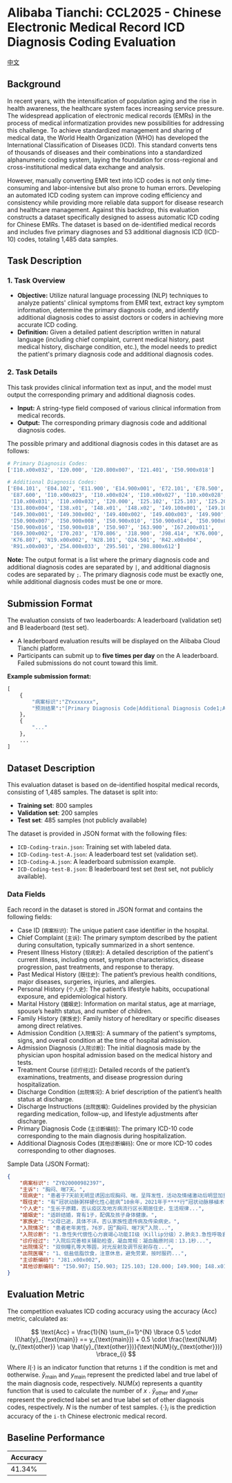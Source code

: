 # Alibaba Tianchi: CCL2025 - Chinese Electronic Medical Record ICD Diagnosis Coding Evaluation

[中文](#1-task-overview)

## Background

In recent years, with the intensification of population aging and the rise in health awareness, the healthcare system faces increasing service pressure. The widespread application of electronic medical records (EMRs) in the process of medical informatization provides new possibilities for addressing this challenge. To achieve standardized management and sharing of medical data, the World Health Organization (WHO) has developed the International Classification of Diseases (ICD). This standard converts tens of thousands of diseases and their combinations into a standardized alphanumeric coding system, laying the foundation for cross-regional and cross-institutional medical data exchange and analysis.

However, manually converting EMR text into ICD codes is not only time-consuming and labor-intensive but also prone to human errors. Developing an automated ICD coding system can improve coding efficiency and consistency while providing more reliable data support for disease research and healthcare management. Against this backdrop, this evaluation constructs a dataset specifically designed to assess automatic ICD coding for Chinese EMRs. The dataset is based on de-identified medical records and includes five primary diagnoses and 53 additional diagnosis ICD (ICD-10) codes, totaling 1,485 data samples.

## Task Description

### 1. Task Overview

- **Objective:** Utilize natural language processing (NLP) techniques to analyze patients' clinical symptoms from EMR text, extract key symptom information, determine the primary diagnosis code, and identify additional diagnosis codes to assist doctors or coders in achieving more accurate ICD coding.
- **Definition:** Given a detailed patient description written in natural language (including chief complaint, current medical history, past medical history, discharge condition, etc.), the model needs to predict the patient's primary diagnosis code and additional diagnosis codes.

### 2. Task Details

This task provides clinical information text as input, and the model must output the corresponding primary and additional diagnosis codes.

- **Input:** A string-type field composed of various clinical information from medical records.
- **Output:** The corresponding primary diagnosis code and additional diagnosis codes.

The possible primary and additional diagnosis codes in this dataset are as follows:

```py
# Primary Diagnosis Codes:
['I10.x00x032', 'I20.000', 'I20.800x007', 'I21.401', 'I50.900x018']

# Additional Diagnosis Codes:
['E04.101', 'E04.102', 'E11.900', 'E14.900x001', 'E72.101', 'E78.500',
 'E87.600', 'I10.x00x023', 'I10.x00x024', 'I10.x00x027', 'I10.x00x028',
 'I10.x00x031', 'I10.x00x032', 'I20.000', 'I25.102', 'I25.103', 'I25.200',
 'I31.800x004', 'I38.x01', 'I48.x01', 'I48.x02', 'I49.100x001', 'I49.100x002',
 'I49.300x001', 'I49.300x002', 'I49.400x002', 'I49.400x003', 'I49.900',
 'I50.900x007', 'I50.900x008', 'I50.900x010', 'I50.900x014', 'I50.900x015',
 'I50.900x016', 'I50.900x018', 'I50.907', 'I63.900', 'I67.200x011',
 'I69.300x002', 'I70.203', 'I70.806', 'J18.900', 'J98.414', 'K76.000',
 'K76.807', 'N19.x00x002', 'N28.101', 'Q24.501', 'R42.x00x004',
 'R91.x00x003', 'Z54.000x033', 'Z95.501', 'Z98.800x612']
```

**Note:** The output format is a list where the primary diagnosis code and additional diagnosis codes are separated by `|`, and additional diagnosis codes are separated by `;`. The primary diagnosis code must be exactly one, while additional diagnosis codes must be one or more.

## Submission Format

The evaluation consists of two leaderboards: A leaderboard (validation set) and B leaderboard (test set).

- A leaderboard evaluation results will be displayed on the Alibaba Cloud Tianchi platform.
- Participants can submit up to **five times per day** on the A leaderboard. Failed submissions do not count toward this limit.

**Example submission format:**

```py
[
    {
        "病案标识":"ZYxxxxxxx", 
        "预测结果":"[Primary Diagnosis Code|Additional Diagnosis Code1;Additional Diagnosis Code2;...]"
    }, 
    {
        "..."
    },
    ...
]
```

## Dataset Description

This evaluation dataset is based on de-identified hospital medical records, consisting of 1,485 samples. The dataset is split into:

- **Training set**: 800 samples
- **Validation set**: 200 samples
- **Test set**: 485 samples (not publicly available)

The dataset is provided in JSON format with the following files:

- `ICD-Coding-train.json`: Training set with labeled data.
- `ICD-Coding-test-A.json`: A leaderboard test set (validation set).
- `ICD-Coding-A.json`: A leaderboard submission example.
- `ICD-Coding-test-B.json`: B leaderboard test set (test set, not publicly available).

### Data Fields

Each record in the dataset is stored in JSON format and contains the following fields:

- Case ID (`病案标识`): The unique patient case identifier in the hospital.
- Chief Complaint (`主诉`): The primary symptom described by the patient during consultation, typically summarized in a short sentence.
- Present Illness History (`现病史`): A detailed description of the patient's current illness, including onset, symptom characteristics, disease progression, past treatments, and response to therapy.
- Past Medical History (`既往史`): The patient’s previous health conditions, major diseases, surgeries, injuries, and allergies.
- Personal History (`个人史`): The patient’s lifestyle habits, occupational exposure, and epidemiological history.
- Marital History (`婚姻史`): Information on marital status, age at marriage, spouse’s health status, and number of children.
- Family History (`家族史`): Family history of hereditary or specific diseases among direct relatives.
- Admission Condition (`入院情况`): A summary of the patient's symptoms, signs, and overall condition at the time of hospital admission.
- Admission Diagnosis (`入院诊断`): The initial diagnosis made by the physician upon hospital admission based on the medical history and tests.
- Treatment Course (`诊疗经过`): Detailed records of the patient’s examinations, treatments, and disease progression during hospitalization.
- Discharge Condition (`出院情况`): A brief description of the patient’s health status at discharge.
- Discharge Instructions (`出院医嘱`): Guidelines provided by the physician regarding medication, follow-up, and lifestyle adjustments after discharge.
- Primary Diagnosis Code (`主诊断编码`): The primary ICD-10 code corresponding to the main diagnosis during hospitalization.
- Additional Diagnosis Codes (`其他诊断编码`): One or more ICD-10 codes corresponding to other diagnoses.

Sample Data (JSON Format):

```json
{
    "病案标识": "ZY020000982397",
    "主诉": "胸闷、喘7天。",
    "现病史": "患者于7天前无明显诱因出现胸闷、喘，呈阵发性，活动及情绪激动后明显加重，不能从事日常活动...",
    "既往史": "有“冠状动脉粥样硬化性心脏病”10余年，2021年于****行“冠状动脉移植术”（具体不详）",
    "个人史": "生长于原籍，否认疫区及地方病流行区长期居住史，生活规律...",
    "婚姻史": "适龄结婚，育有1子，配偶及孩子身体健康。",
    "家族史": "父母已逝，具体不详。否认家族性遗传病及传染病史。",
    "入院情况": "患者老年男性，76岁，因“胸闷、喘7天”入院...",
    "入院诊断": "1.急性失代偿性心力衰竭心功能II级（Killip分级）2.肺炎3.急性呼吸衰竭（I型）",
    "诊疗经过": "入院后完善相关辅助检查，凝血常规：凝血酶原时间：13.1秒...",
    "出院情况": "双侧瞳孔等大等圆，对光反射及调节反射存在...",
    "出院医嘱": "1、低盐低脂饮食，注意休息，避免劳累，按时服药...",
    "主诊断编码": "J81.x00x002",
    "其他诊断编码": "I50.907; I50.903; I25.103; I20.000; I49.900; I48.x01;E11.900"
}
```

## Evaluation Metric

The competition evaluates ICD coding accuracy using the accuracy (Acc) metric, calculated as:

$$
\text{Acc} = \frac{1}{N} \sum_{i=1}^{N} \lbrace 0.5 \cdot I(\hat{y}_{\text{main}} == y_{\text{main}}) + 0.5 \cdot \frac{\text{NUM}(y_{\text{other}} \cap \hat{y}_{\text{other}})}{\text{NUM}(y_{\text{other}})} \rbrace_{i}
$$

Where $I(\cdot)$ is an indicator function that returns `1` if the condition is met and `0`otherwise. $\hat{y}_{\text{main}}$ and $y_{\text{main}}$ represent the predicted label and true label of the main diagnosis code, respectively. $\text{NUM}(x)$ represents a quantity function that is used to calculate the number of $x$ . $\hat{y}_{\text{other}}$ and $y_{\text{other}}$ represent the predicted label set and true label set of other diagnosis codes, respectively. $N$ is the number of test samples. $\lbrace \cdot \rbrace_i$ is the prediction accuracy of the `i-th` Chinese electronic medical record.

## Baseline Performance

| Accuracy |
|----------|
|  41.34%  |
